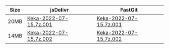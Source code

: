|    Size   |     jsDelivr  | FastGit |
|  ---  |  ---  |  ---  |
| 20MB | [Keka-2022-07-15.7z.001](https://cdn.jsdelivr.net/gh/mainians/Keka@main/Keka-2022-07-15.7z.001) | [Keka-2022-07-15.7z.001](https://raw.fastgit.org/mainians/Keka/main/Keka-2022-07-15.7z.001) |
| 14MB | [Keka-2022-07-15.7z.002](https://cdn.jsdelivr.net/gh/mainians/Keka@main/Keka-2022-07-15.7z.002) | [Keka-2022-07-15.7z.002](https://raw.fastgit.org/mainians/Keka/main/Keka-2022-07-15.7z.002) |
